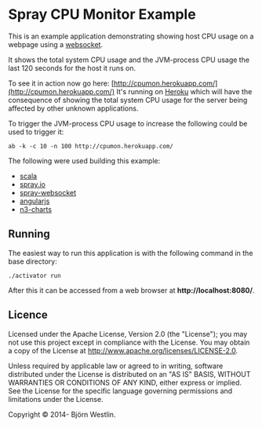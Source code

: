 # Spray CPU Monitor Example #

This is an example application demonstrating showing host CPU usage on a webpage using a
[websocket](http://en.wikipedia.org/wiki/WebSocket).

It shows the total system CPU usage and the JVM-process CPU usage the last 120 seconds for the host it runs on.

To see it in action now go here: [http://cpumon.herokuapp.com/](http://cpumon.herokuapp.com/)
It's running on [Heroku](https://www.heroku.com/) which will have the consequence of showing the total system CPU
usage for the server being affected by other unknown applications.

To trigger the JVM-process CPU usage to increase the following could be used to trigger it:
```
ab -k -c 10 -n 100 http://cpumon.herokuapp.com/
```

The following were used building this example:
* [scala](http://www.scala-lang.org/)
* [spray.io](http://spray.io/)
* [spray-websocket](https://github.com/wandoulabs/spray-websocket)
* [angularjs](https://angularjs.org/)
* [n3-charts](https://github.com/n3-charts/line-chart)

                                                                                                                                                                                                                                   
## Running ##
                                                                                                                                                                                                                      
The easiest way to run this application is with the following command in the base directory:                                                                                                                                    
```                                                                                                                                                                                                                                
./activator run
```                                                                                                                                                                                                                                
After this it can be accessed from a web browser at **http://localhost:8080/**.                                                              
                                                                                                                                                                                                                                   

## Licence ##

Licensed under the Apache License, Version 2.0 (the "License"); you may not use this project except in compliance with the License. You may obtain a copy of the License at http://www.apache.org/licenses/LICENSE-2.0.

Unless required by applicable law or agreed to in writing, software distributed under the License is distributed on an "AS IS" BASIS, WITHOUT WARRANTIES OR CONDITIONS OF ANY KIND, either express or implied. See the License for the specific language governing permissions and limitations under the License.

Copyright &copy; 2014- Björn Westlin.

